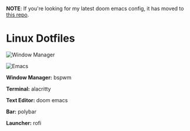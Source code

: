 **NOTE**: If you're looking for my latest doom emacs config, it has moved to [this repo](https://github.com/michaelneuper/doom).

# Linux Dotfiles

![Window Manager](https://user-images.githubusercontent.com/73108749/233847131-2bf724b0-e80d-4cda-8398-cb0ed2e012f5.png)

![Emacs](https://github.com/michaelneuper/dotfiles/assets/73108749/535964db-db07-4191-9712-7756aa427b02)

**Window Manager:** bspwm

**Terminal:** alacritty

**Text Editor:** doom emacs

**Bar:** polybar

**Launcher:** rofi
